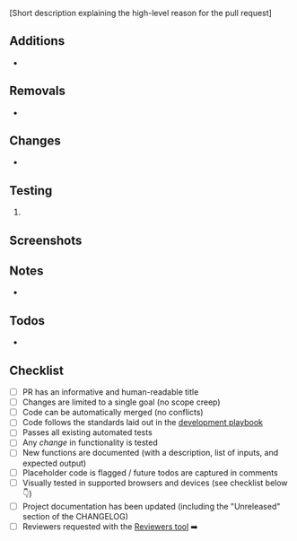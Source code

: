[Short description explaining the high-level reason for the pull request]

## Additions

-

## Removals

-

## Changes

-

## Testing

1.

## Screenshots

## Notes

-

## Todos

-

## Checklist

- [ ] PR has an informative and human-readable title
- [ ] Changes are limited to a single goal (no scope creep)
- [ ] Code can be automatically merged (no conflicts)
- [ ] Code follows the standards laid out in the [development playbook](https://github.com/cfpb/development)
- [ ] Passes all existing automated tests
- [ ] Any _change_ in functionality is tested
- [ ] New functions are documented (with a description, list of inputs, and expected output)
- [ ] Placeholder code is flagged / future todos are captured in comments
- [ ] Visually tested in supported browsers and devices (see checklist below :point_down:)
- [ ] Project documentation has been updated (including the "Unreleased" section of the CHANGELOG)
- [ ] Reviewers requested with the [Reviewers tool](https://help.github.com/articles/requesting-a-pull-request-review/) :arrow_right:
